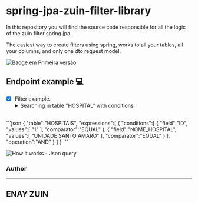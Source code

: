 # spring-jpa-zuin-filter-library
In this repository you will find the source code responsible for all the logic of the zuin filter spring jpa.

The easiest way to create filters using spring, works to all your tables, all your columns, and only one dto request model.

![Badge em Primeira versão](https://img.shields.io/static/v1?label=STATUS&message=PRIMEIRA%20VERSAO&color=GREEN&style=for-the-badge "Sofrerá incrementos no futuro")

## Endpoint example 💻


- [x] Filter example.
   <details><summary>Searching in table "HOSPITAL" with conditions </summary>
        <p>

<br>
		  ```json
	{
	   "table":"HOSPITAIS",
	   "expressions":[
		  {
			 "conditions":[
				{
				   "field":"ID",
				   "values":[
					  "1"
				   ],
				   "comparator":"EQUAL"
				},
				{
				   "field":"NOME_HOSPITAL",
				   "values":[
					  "UNIDADE SANTO AMARO"
				   ],
				   "comparator":"EQUAL"
				}
			 ],
			 "operation":"AND"
		  }
	   ]
	}
   ```

![How it works - Json query](zuin-filter.png "Json query drawning")

### Author

---
ENAY ZUIN
---
